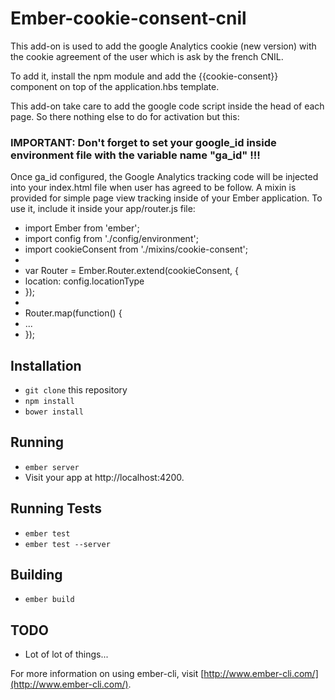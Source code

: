 # Ember-cookie-consent-cnil

This add-on is used to add the google Analytics cookie (new  version) with the cookie agreement of the user which is ask by the french CNIL.

To add it, install the npm module and add the {{cookie-consent}} component on top of the
application.hbs template.

This add-on take care to add the google code script inside the head of each page. So there nothing else to do for activation but this:

### IMPORTANT: Don't forget to set your google_id inside environment file with the variable name  "ga_id"  !!!

Once ga_id configured, the Google Analytics tracking code will be injected into your index.html file when user has agreed to be follow.
A mixin is provided for simple page view tracking inside of your Ember application. To use it,
include it inside your app/router.js file:

* import Ember from 'ember';
* import config from './config/environment';
* import cookieConsent from './mixins/cookie-consent';
*
* var Router = Ember.Router.extend(cookieConsent, {
*   location: config.locationType
* });
*
* Router.map(function() {
*   ...
* });

## Installation

* `git clone` this repository
* `npm install`
* `bower install`

## Running

* `ember server`
* Visit your app at http://localhost:4200.

## Running Tests

* `ember test`
* `ember test --server`

## Building

* `ember build`

## TODO

* Lot of lot of things...

For more information on using ember-cli, visit [http://www.ember-cli.com/](http://www.ember-cli.com/).
